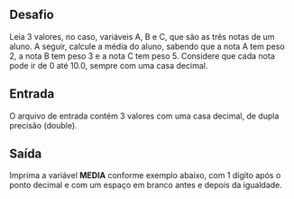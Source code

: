 ## Desafio

Leia 3 valores, no caso, variáveis A, B e C, que são as três notas de
 um aluno. A seguir, calcule a média do aluno, sabendo que a nota A tem 
peso 2, a nota B tem peso 3 e a nota C tem peso 5. Considere que cada 
nota pode ir de 0 até 10.0, sempre com uma casa decimal.

## Entrada

O arquivo de entrada contém 3 valores com uma casa decimal, de dupla precisão (double).

## Saída

Imprima a variável **MEDIA** conforme exemplo abaixo, com 1 dígito após o ponto decimal e com um espaço em branco antes e depois da igualdade.